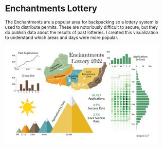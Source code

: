 # Enchantments Lottery

The Enchantments are a popular area for backpacking so a lottery system is used
to distribute permits. These are notoriously difficult to secure, but they do
publish data about the results of past lotteries. I created this visualization
to understand which areas and days were more popular.

![2022 Enchantments Results](images/final_3.png)